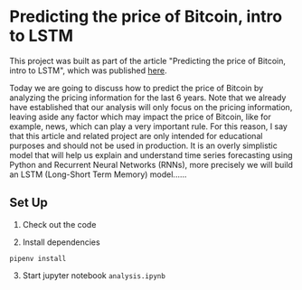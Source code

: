 # Predicting the price of Bitcoin, intro to LSTM

This project was built as part of the article "Predicting the price of Bitcoin, intro to LSTM", which was published [here](https://livecodestream.dev/post/2020-06-04-predicting-the-price-of-bitcoin-intro-to-lstm/).

Today we are going to discuss how to predict the price of Bitcoin by analyzing the pricing information for the last 6 years. Note that we already have established that our analysis will only focus on the pricing information, leaving aside any factor which may impact the price of Bitcoin, like for example, news, which can play a very important rule. For this reason, I say that this article and related project are only intended for educational purposes and should not be used in production. It is an overly simplistic model that will help us explain and understand time series forecasting using Python and Recurrent Neural Networks (RNNs), more precisely we will build an LSTM (Long-Short Term Memory) model......

## Set Up

1. Check out the code

2. Install dependencies

```shell script
pipenv install
```

3. Start jupyter notebook `analysis.ipynb`